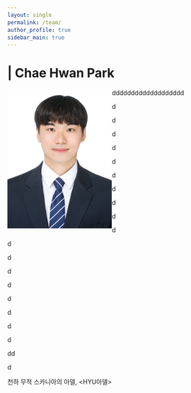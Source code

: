 ```yaml
---
layout: single
permalink: /team/
author_profile: true
sidebar_main: true
---
```


# | Chae Hwan Park

<div style="float: left;">
  <img src="./../images/about/profile.jpg" alt="profile" style="zoom:40%;">
</div>









ddddddddddddddddddd

d



d

d

d







d

d



d

d

d

d

d

d

d

d

d

d

d

d

dd

d















천하 무적 스카니아의 아델, <HYU아델> 

